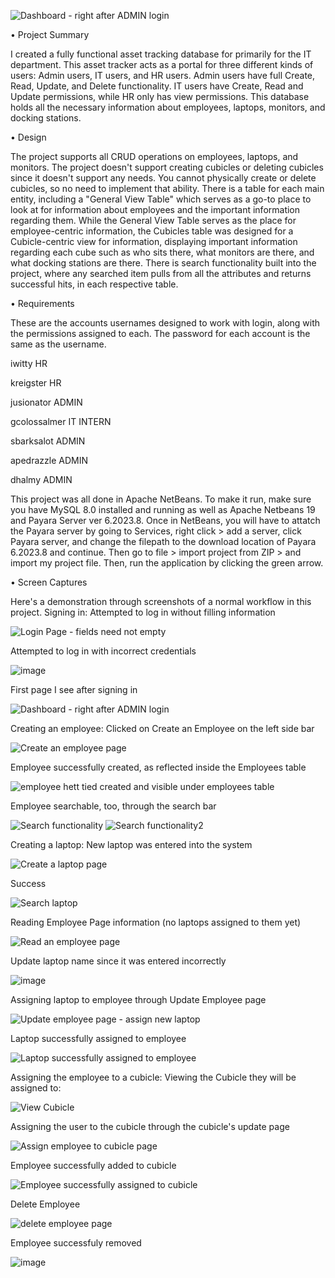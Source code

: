 
![Dashboard - right after ADMIN login](https://github.com/itmd4515/itmd4515-f23-fp-dhalmy/assets/91496056/0ee28ae5-6e64-40ac-af13-de2589f98cd5)



• Project Summary 

I created a fully functional asset tracking database for primarily for the IT department. This asset tracker acts as a portal for three different kinds of users: Admin users, IT users, and HR users. 
Admin users have full Create, Read, Update, and Delete functionality. IT users have Create, Read and Update permissions, while HR only has view permissions.
This database holds all the necessary information about employees, laptops, monitors, and docking stations.

• Design 

The project supports all CRUD operations on employees, laptops, and monitors. The project doesn't support creating cubicles or deleting cubicles since it doesn't support any needs.
You cannot physically create or delete cubicles, so no need to implement that ability.
There is a table for each main entity, including a "General View Table" which serves as a go-to place to look at for information about employees and the important information regarding them.
While the General View Table serves as the place for employee-centric information, the Cubicles table was designed for a Cubicle-centric view for information, displaying important information regarding each cube such as who sits there, what monitors are there, and what docking stations are there.
There is search functionality built into the project, where any searched item pulls from all the attributes and returns successful hits, in each respective table.

• Requirements

These are the accounts usernames designed to work with login, along with the permissions assigned to each. The password for each account is the same as the username.

iwitty HR

kreigster HR

jusionator ADMIN

gcolossalmer IT INTERN

sbarksalot ADMIN

apedrazzle ADMIN

dhalmy ADMIN


This project was all done in Apache NetBeans. To make it run, make sure you have MySQL 8.0 installed and running as well as Apache Netbeans 19 and Payara Server ver 6.2023.8.
Once in NetBeans, you will have to attatch the Payara server by going to Services, right click > add a server, click Payara server, and change the filepath to the download location of Payara 6.2023.8 and continue.
Then go to file > import project from ZIP > and import my project file.
Then, run the application by clicking the green arrow.

• Screen Captures 

Here's a demonstration through screenshots of a normal workflow in this project.
Signing in: 
Attempted to log in without filling information

![Login Page - fields need not empty](https://github.com/itmd4515/itmd4515-f23-fp-dhalmy/assets/91496056/1de51a7e-b0f3-498b-b7b5-5141e1eea592)

Attempted to log in with incorrect credentials

![image](https://github.com/itmd4515/itmd4515-f23-fp-dhalmy/assets/91496056/b716196d-5308-4abd-b39b-a1626f37f632)

First page I see after signing in

![Dashboard - right after ADMIN login](https://github.com/itmd4515/itmd4515-f23-fp-dhalmy/assets/91496056/0ee28ae5-6e64-40ac-af13-de2589f98cd5)



Creating an employee:
Clicked on Create an Employee on the left side bar

![Create an employee page](https://github.com/itmd4515/itmd4515-f23-fp-dhalmy/assets/91496056/466c415f-5ed2-4b42-939e-5af98f1bd8b1)

Employee successfully created, as reflected inside the Employees table

![employee hett tied created and visible under employees table](https://github.com/itmd4515/itmd4515-f23-fp-dhalmy/assets/91496056/5d4e5441-cf42-461a-ac44-1d45c0bfbd78)

Employee searchable, too, through the search bar

![Search functionality](https://github.com/itmd4515/itmd4515-f23-fp-dhalmy/assets/91496056/4b60203d-abb3-478d-a345-9f13fc0d4037)
![Search functionality2](https://github.com/itmd4515/itmd4515-f23-fp-dhalmy/assets/91496056/6adac142-0813-4431-9ebf-29a77d9abb8a)

Creating a laptop:
New laptop was entered into the system

![Create a laptop page](https://github.com/itmd4515/itmd4515-f23-fp-dhalmy/assets/91496056/e74f3469-1021-4bd1-ad58-7886d88171eb)

Success

![Search laptop](https://github.com/itmd4515/itmd4515-f23-fp-dhalmy/assets/91496056/c8875839-9743-4256-b3a8-e021c84587b7)

Reading Employee Page information (no laptops assigned to them yet)

![Read an employee page](https://github.com/itmd4515/itmd4515-f23-fp-dhalmy/assets/91496056/64d18e9e-53cf-49e8-bf84-63411dd35438)


Update laptop name since it was entered incorrectly

![image](https://github.com/itmd4515/itmd4515-f23-fp-dhalmy/assets/91496056/e6967c05-d9bb-48a0-bac0-d666517031d5)



Assigning laptop to employee through Update Employee page

![Update employee page - assign new laptop](https://github.com/itmd4515/itmd4515-f23-fp-dhalmy/assets/91496056/b5ff52a9-7400-44bd-9f00-4a471b1334bf)

Laptop successfully assigned to employee

![Laptop successfully assigned to employee](https://github.com/itmd4515/itmd4515-f23-fp-dhalmy/assets/91496056/b974fd12-77d4-4a0b-8817-94214a9a0bd1)


Assigning the employee to a cubicle:
Viewing the Cubicle they will be assigned to:

![View Cubicle](https://github.com/itmd4515/itmd4515-f23-fp-dhalmy/assets/91496056/9df72dc9-2115-4f30-b6ed-8174f64c398a)

Assigning the user to the cubicle through the cubicle's update page

![Assign employee to cubicle page](https://github.com/itmd4515/itmd4515-f23-fp-dhalmy/assets/91496056/97d2bb8f-11ac-4857-b8a5-c713971760d4)

Employee successfully added to cubicle

![Employee successfully assigned to cubicle](https://github.com/itmd4515/itmd4515-f23-fp-dhalmy/assets/91496056/0685d76f-3fea-44ab-8708-61c2d360ac3c)

Delete Employee

![delete employee page](https://github.com/itmd4515/itmd4515-f23-fp-dhalmy/assets/91496056/d5b43f00-671d-4838-b4b6-d8fa5e984ab9)

Employee successfuly removed

![image](https://github.com/itmd4515/itmd4515-f23-fp-dhalmy/assets/91496056/45dd1860-6043-4786-a6bf-dba7466b0e4d)
